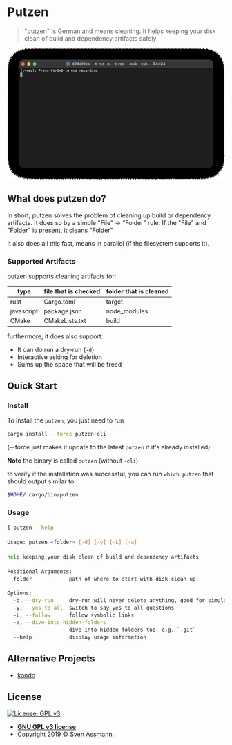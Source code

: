 # Putzen

> "putzen" is German and means cleaning. It helps keeping your disk clean of build and dependency artifacts safely.

![demo](docs/demo.gif)

## What does putzen do?

In short, putzen solves the problem of cleaning up build or dependency artifacts.
It does so by a simple "File" -> "Folder" rule. If the "File" and "Folder" is present, it cleans "Folder"

It also does all this fast, means in parallel (if the filesystem supports it).

### Supported Artifacts

putzen supports cleaning artifacts for:

| type       | file that is checked | folder that is cleaned |
|------------|----------------------|------------------------|
| rust       | Cargo.toml           | target                 |
| javascript | package.json         | node_modules           |
| CMake      | CMakeLists.txt       | build                  |

furthermore, it does also support:
- It can do run a dry-run (`-d`)
- Interactive asking for deletion
- Sums up the space that will be freed

## Quick Start

### Install

To install the `putzen`, you just need to run

```bash
cargo install --force putzen-cli
```

(--force just makes it update to the latest `putzen` if it's already installed)

**Note** the binary is called `putzen` (without `-cli`)

to verify if the installation was successful, you can run `which putzen` that should output similar to

```sh
$HOME/.cargo/bin/putzen
```

### Usage

```sh
$ putzen --help

Usage: putzen <folder> [-d] [-y] [-L] [-a]

help keeping your disk clean of build and dependency artifacts

Positional Arguments:
  folder            path of where to start with disk clean up.

Options:
  -d, --dry-run     dry-run will never delete anything, good for simulations
  -y, --yes-to-all  switch to say yes to all questions
  -L, --follow      follow symbolic links
  -a, --dive-into-hidden-folders
                    dive into hidden folders too, e.g. `.git`
  --help            display usage information
```

## Alternative Projects

- [kondo](https://github.com/tbillington/kondo)

## License

[![License: GPL v3](https://img.shields.io/badge/License-GPLv3-blue.svg)](https://www.gnu.org/licenses/gpl-3.0)

- **[GNU GPL v3 license](https://www.gnu.org/licenses/gpl-3.0)**
- Copyright 2019 © [Sven Assmann][me].

[me]: https://www.d34dl0ck.me
